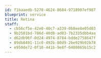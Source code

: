 ```yaml
---
id: f1baaedb-5270-4624-8684-9718907ef987
blueprint: service
title: Retina
staff:
  - cb56cf5e-42e0-40c7-a339-0b8ee8e05d03
  - 9b2501bd-706d-40d8-ad03-7b2335dbb4aa
  - d62db96f-0d24-4974-8784-bdde2758647f
  - 89db8491-11c0-492b-80d9-2be929b92b78
  - e950de72-0f10-441b-9e8f-6480865b15c2
---
```

